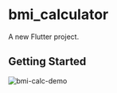 # bmi_calculator

A new Flutter project.

## Getting Started

![bmi-calc-demo](https://user-images.githubusercontent.com/61965947/147661086-79b16b19-e5ac-498b-9f9f-3a87118c836f.gif)
